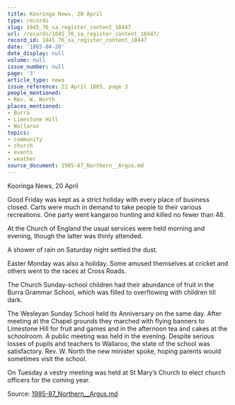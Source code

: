 ```yaml
---
title: Kooringa News, 20 April
type: records
slug: 1845_76_sa_register_content_18447
url: /records/1845_76_sa_register_content_18447/
record_id: 1845_76_sa_register_content_18447
date: '1865-04-20'
date_display: null
volume: null
issue_number: null
page: '3'
article_type: news
issue_reference: 22 April 1865, page 3
people_mentioned:
- Rev. W. North
places_mentioned:
- Burra
- Limestone Hill
- Wallaroo
topics:
- community
- church
- events
- weather
source_document: 1985-87_Northern__Argus.md
---
```


Kooringa News, 20 April

Good Friday was kept as a strict holiday with every place of business closed.  Carts were much in demand to take people to their various recreations.  One party went kangaroo hunting and killed no fewer than 48.

At the Church of England the usual services were held morning and evening, though the latter was thinly attended.

A shower of rain on Saturday night settled the dust.

Easter Monday was also a holiday.  Some amused themselves at cricket and others went to the races at Cross Roads.

The Church Sunday-school children had their abundance of fruit in the Burra Grammar School, which was filled to overflowing with children till dark.

The Wesleyan Sunday School held its Anniversary on the same day.  After meeting at the Chapel grounds they marched with flying banners to Limestone Hill for fruit and games and in the afternoon tea and cakes at the schoolroom.  A public meeting was held in the evening.  Despite serious losses of pupils and teachers to Wallaroo, the state of the school was satisfactory.  Rev. W. North the new minister spoke, hoping parents would sometimes visit the school.

On Tuesday a vestry meeting was held at St Mary’s Church to elect church officers for the coming year.


Source: [1985-87_Northern__Argus.md](/downloads/markdown/1985-87_Northern__Argus.md)
